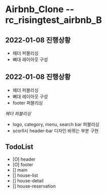 # Airbnb_Clone --rc_risingtest_airbnb_B

## 2022-01-08 진행상황

- 헤더 퍼블리싱
- 뼈대 레이아웃 구성

## 2022-01-08 진행상황

- 헤더 퍼블리싱
- 뼈대 레이아웃 구성
- footer 퍼블리싱

_헤더 퍼블리싱_

- logo, category, menu, search bar 퍼블리싱
- scorll시 header-bar 디자인 바뀌는 부분 구현

## TodoList

- [O] header
- [O] footer
- [] main
- [] house-list
- [] house-detail
- [] house-reservation
